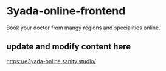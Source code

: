 # 3yada-online-frontend
Book your doctor from mangy regions and specialities online.

## update and modify content here 
https://e3yada-online.sanity.studio/
